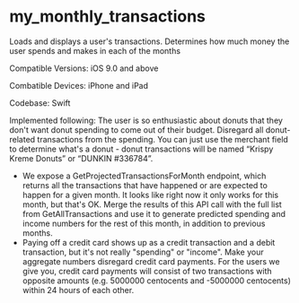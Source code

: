# my_monthly_transactions
Loads and displays a user's transactions. 
Determines how much money the user spends and makes in each of the months

Compatible Versions:
iOS 9.0 and above

Combatible Devices:
iPhone and iPad

Codebase:
Swift

Implemented following:
The user is so enthusiastic about donuts that they don't want donut spending to come out of their budget. Disregard all donut-related transactions from the spending. You can just use the merchant field to determine what's a donut - donut transactions will be named “Krispy Kreme Donuts” or “DUNKIN #336784”.
- We expose a GetProjectedTransactionsForMonth endpoint, which returns all the transactions that have happened or are expected to happen for a given month. It looks like right now it only works for this month, but that's OK. Merge the results of this API call with the full list from GetAllTransactions and use it to generate predicted spending and income numbers for the rest of this month, in addition to previous months.
- Paying off a credit card shows up as a credit transaction and a debit transaction, but it's not really "spending" or "income". Make your aggregate numbers disregard credit card payments. For the users we give you, credit card payments will consist of two transactions with opposite amounts (e.g. 5000000 centocents and -5000000 centocents) within 24 hours of each other.

